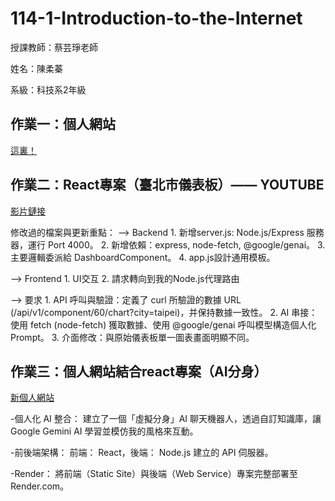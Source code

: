# 114-1-Introduction-to-the-Internet
授課教師：蔡芸琤老師

姓名：陳柔蓁

系級：科技系2年級

##  作業一：個人網站
[這裏！](https://41371125h-chinrouzhen.github.io/114-1-Introduction-to-the-Internet/)

##  作業二：React專案（臺北市儀表板）—— YOUTUBE
[影片鏈接](https://youtu.be/BZgmRUJqkuQ)

修改過的檔案與更新重點：
--> Backend
      1. 新增server.js: Node.js/Express 服務器，運行 Port 4000。
      2. 新增依賴：express, node-fetch, @google/genai。
      3. 主要邏輯委派給 DashboardComponent。
      4. app.js設計通用模板。

--> Frontend
      1. UI交互
      2. 請求轉向到我的Node.js代理路由

--> 要求
      1. API 呼叫與驗證：定義了 curl 所驗證的數據 URL (/api/v1/component/60/chart?city=taipei)，并保持數據一致性。
      2. AI 串接：使用 fetch (node-fetch) 獲取數據、使用 @google/genai 呼叫模型構造個人化 Prompt。
      3. 介面修改：與原始儀表板單一圖表畫面明顯不同。


##  作業三：個人網站結合react專案（AI分身）
[新個人網站](https://hw3-my-personal-website.onrender.com)

-個人化 AI 整合： 建立了一個「虛擬分身」AI 聊天機器人，透過自訂知識庫，讓 Google Gemini AI 學習並模仿我的風格來互動。

-前後端架構： 前端： React，後端： Node.js 建立的 API 伺服器。

-Render： 將前端（Static Site）與後端（Web Service）專案完整部署至 Render.com。
